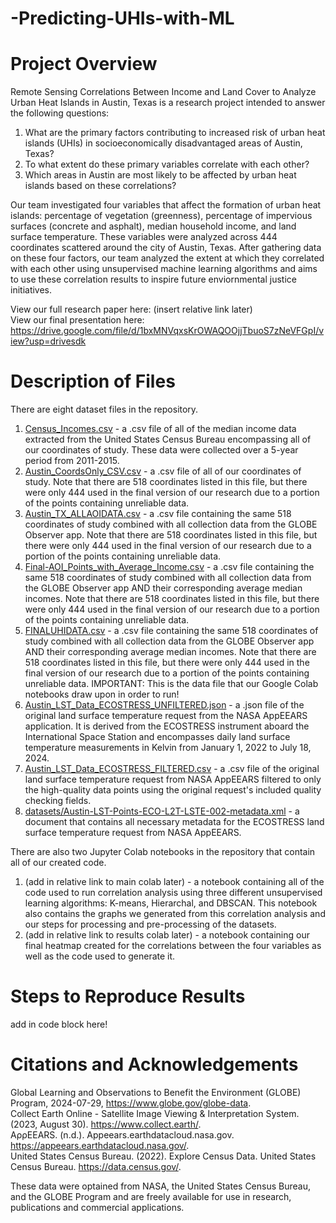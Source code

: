 # -Predicting-UHIs-with-ML
# Project Overview
Remote Sensing Correlations Between Income and Land Cover to Analyze Urban Heat Islands in Austin, Texas is a research project intended to answer the following questions:  
1. What are the primary factors contributing to increased risk of urban heat islands (UHIs) in socioeconomically disadvantaged areas of Austin, Texas?
2. To what extent do these primary variables correlate with each other?  
3. Which areas in Austin are most likely to be affected by urban heat islands based on these correlations?
  
Our team investigated four variables that affect the formation of urban heat islands: percentage of vegetation (greenness), percentage of impervious surfaces (concrete and asphalt), median household income, and land surface temperature. These variables were analyzed across 444 coordinates scattered around the city of Austin, Texas. After gathering data on these four factors, our team analyzed the extent at which they correlated with each other using unsupervised machine learning algorithms and aims to use these correlation results to inspire future enviornmental justice initiatives.  

View our full research paper here: (insert relative link later)  
View our final presentation here: https://drive.google.com/file/d/1bxMNVqxsKrOWAQOOjjTbuoS7zNeVFGpI/view?usp=drivesdk  
  
# Description of Files  
  
There are eight dataset files in the repository.  
1. [Census_Incomes.csv](datasets/Census_Incomes.csv)  - a .csv file of all of the median income data extracted from the United States Census Bureau encompassing all of our coordinates of study. These data were collected over a 5-year period from 2011-2015.
2. [Austin_CoordsOnly_CSV.csv](datasets/Austin_CoordsOnly_CSV.csv) - a .csv file of all of our coordinates of study. Note that there are 518 coordinates listed in this file, but there were only 444 used in the final version of our research due to a portion of the points containing unreliable data.
3. [Austin_TX_ALLAOIDATA.csv](datasets/Austin_TX_ALLAOIDATA.csv) - a .csv file containing the same 518 coordinates of study combined with all collection data from the GLOBE Observer app. Note that there are 518 coordinates listed in this file, but there were only 444 used in the final version of our research due to a portion of the points containing unreliable data.  
4. [Final-AOI_Points_with_Average_Income.csv](datasets/Final-AOI_Points_with_Average_Income.csv) - a .csv file containing the same 518 coordinates of study combined with all collection data from the GLOBE Observer app AND their corresponding average median incomes. Note that there are 518 coordinates listed in this file, but there were only 444 used in the final version of our research due to a portion of the points containing unreliable data.
5. [FINALUHIDATA.csv](datasets/FINALUHIDATA.csv) - a .csv file containing the same 518 coordinates of study combined with all collection data from the GLOBE Observer app AND their corresponding average median incomes. Note that there are 518 coordinates listed in this file, but there were only 444 used in the final version of our research due to a portion of the points containing unreliable data. IMPORTANT: This is the data file that our Google Colab notebooks draw upon in order to run!  
6. [Austin_LST_Data_ECOSTRESS_UNFILTERED.json](datasets/Austin_LST_Data_ECOSTRESS_UNFILTERED.json) - a .json file of the original land surface temperature request from the NASA AppEEARS application. It is derived from the ECOSTRESS instrument aboard the International Space Station and encompasses daily land surface temperature measurements in Kelvin from January 1, 2022 to July 18, 2024.  
7. [Austin_LST_Data_ECOSTRESS_FILTERED.csv](datasets/Austin_LST_Data_ECOSTRESS_FILTERED.csv) - a .csv file of the original land surface temperature request from NASA AppEEARS filtered to only the high-quality data points using the original request's included quality checking fields.  
8. [datasets/Austin-LST-Points-ECO-L2T-LSTE-002-metadata.xml](datasets/Austin-LST-Points-ECO-L2T-LSTE-002-metadata.xml) - a document that contains all necessary metadata for the ECOSTRESS land surface temperature request from NASA AppEEARS.  
   
There are also two Jupyter Colab notebooks in the repository that contain all of our created code.  
1. (add in relative link to main colab later) - a notebook containing all of the code used to run correlation analysis using three different unsupervised learning algorithms: K-means, Hierarchal, and DBSCAN. This notebook also contains the graphs we generated from this correlation analysis and our steps for processing and pre-processing of the datasets. 
2. (add in relative link to results colab later) - a notebook containing our final heatmap created for the correlations between the four variables as well as the code used to generate it.  
  
# Steps to Reproduce Results

  add in code block here!  
# Citations and Acknowledgements  
Global Learning and Observations to Benefit the Environment (GLOBE) Program, 2024-07-29, https://www.globe.gov/globe-data.  
Collect Earth Online - Satellite Image Viewing & Interpretation System​. (2023, August 30). https://www.collect.earth/.  
AρρEEARS. (n.d.). Appeears.earthdatacloud.nasa.gov. https://appeears.earthdatacloud.nasa.gov/.  
United States Census Bureau. (2022). Explore Census Data. United States Census Bureau. https://data.census.gov/.  
  
These data were optained from NASA, the United States Census Bureau, and the GLOBE Program and are freely available for use in research, publications and commercial applications.  
